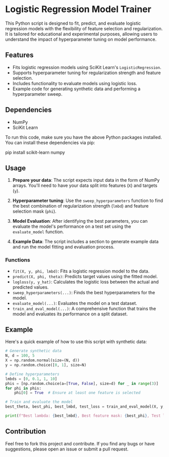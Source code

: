 # Logistic Regression Model Trainer

This Python script is designed to fit, predict, and evaluate logistic regression models with the flexibility of feature selection and regularization. It is tailored for educational and experimental purposes, allowing users to understand the impact of hyperparameter tuning on model performance.

## Features

- Fits logistic regression models using SciKit Learn's `LogisticRegression`.
- Supports hyperparameter tuning for regularization strength and feature selection.
- Includes functionality to evaluate models using logistic loss.
- Example code for generating synthetic data and performing a hyperparameter sweep.

## Dependencies

- NumPy
- SciKit Learn

To run this code, make sure you have the above Python packages installed. You can install these dependencies via pip:

pip install scikit-learn numpy


## Usage

1. **Prepare your data**: The script expects input data in the form of NumPy arrays. You'll need to have your data split into features (`X`) and targets (`y`).

2. **Hyperparameter tuning**: Use the `sweep_hyperparameters` function to find the best combination of regularization strength (`lmbd`) and feature selection mask (`phi`).

3. **Model Evaluation**: After identifying the best parameters, you can evaluate the model's performance on a test set using the `evaluate_model` function.

4. **Example Data**: The script includes a section to generate example data and run the model fitting and evaluation process.

### Functions

- `fit(X, y, phi, lmbd)`: Fits a logistic regression model to the data.
- `predict(X, phi, theta)`: Predicts target values using the fitted model.
- `logloss(y, y_hat)`: Calculates the logistic loss between the actual and predicted values.
- `sweep_hyperparameters(...)`: Finds the best hyperparameters for the model.
- `evaluate_model(...)`: Evaluates the model on a test dataset.
- `train_and_eval_model(...)`: A comprehensive function that trains the model and evaluates its performance on a split dataset.

## Example

Here's a quick example of how to use this script with synthetic data:

```python
# Generate synthetic data
N, d = 100, 5
X = np.random.normal(size=(N, d))
y = np.random.choice([0, 1], size=N)

# Define hyperparameters
lmbds = [0, 0.1, 1, 10]
phis = [np.random.choice(a=[True, False], size=d) for _ in range(3)]
for phi in phis:
    phi[0] = True  # Ensure at least one feature is selected

# Train and evaluate the model
best_theta, best_phi, best_lmbd, test_loss = train_and_eval_model(X, y, lmbds, phis)

print(f"Best lambda: {best_lmbd}, Best feature mask: {best_phi}, Test loss: {test_loss}")
```

## Contribution
Feel free to fork this project and contribute. If you find any bugs or have suggestions, please open an issue or submit a pull request.

